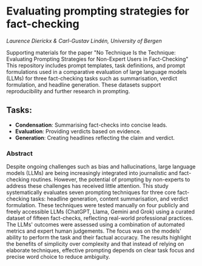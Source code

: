# Evaluating prompting strategies for fact-checking

_Laurence Dierickx & Carl-Gustav Lindén, University of Bergen_

Supporting materials for the paper "No Technique Is the Technique: Evaluating Prompting Strategies for Non-Expert Users in Fact-Checking" This repository includes prompt templates, task definitions, and prompt formulations used in a comparative evaluation of large language models (LLMs) for three fact-checking tasks such as summarisation, verdict formulation, and headline generation. These datasets support reproducibility and further research in prompting.
## Tasks:
- **Condensation**: Summarising fact-checks into concise leads.
- **Evaluation**: Providing verdicts based on evidence.
- **Generation**: Creating headlines reflecting the claim and verdict.

### Abstract
Despite ongoing challenges such as bias and hallucinations, large language models (LLMs) are being increasingly integrated into journalistic and fact-checking routines. However, the potential of prompting by non-experts to address these challenges has received little attention. This study systematically evaluates seven prompting techniques for three core fact-checking tasks: headline generation, content summarisation, and verdict formulation. These techniques were tested manually on four publicly and freely accessible LLMs (ChatGPT, Llama, Gemini and Grok) using a curated dataset of fifteen fact-checks, reflecting real-world professional practices. The LLMs' outcomes were assessed using a combination of automated metrics and expert human judgements. The focus was on the models' ability to perform the task and their factual accuracy. The results highlight the benefits of simplicity over complexity and that instead of relying on elaborate techniques, effective prompting depends on clear task focus and precise word choice to reduce ambiguity.


